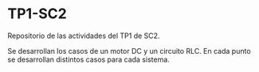 # TP1-SC2
Repositorio de las actividades del TP1 de SC2. 

Se desarrollan los casos de un motor DC y un circuito RLC. En cada punto se desarrollan distintos casos para cada sistema.
